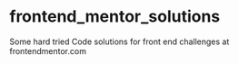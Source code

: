 # frontend_mentor_solutions
Some hard tried Code solutions for front end challenges at frontendmentor.com
